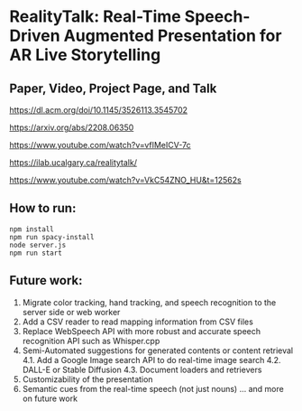 # RealityTalk: Real-Time Speech-Driven Augmented Presentation for AR Live Storytelling

## Paper, Video, Project Page, and Talk
https://dl.acm.org/doi/10.1145/3526113.3545702

https://arxiv.org/abs/2208.06350

https://www.youtube.com/watch?v=vfIMeICV-7c

https://ilab.ucalgary.ca/realitytalk/

https://www.youtube.com/watch?v=VkC54ZNO_HU&t=12562s

## How to run:
```
npm install
npm run spacy-install
node server.js
npm run start
```

## Future work:
1. Migrate color tracking, hand tracking, and speech recognition to the server side or web worker
2. Add a CSV reader to read mapping information from CSV files
3. Replace WebSpeech API with more robust and accurate speech recognition API such as Whisper.cpp
4. Semi-Automated suggestions for generated contents or content retrieval
  4.1. Add a Google Image search API to do real-time image search
  4.2. DALL-E or Stable Diffusion
  4.3. Document loaders and retrievers
5. Customizability of the presentation
6. Semantic cues from the real-time speech (not just nouns)
... and more on future work

